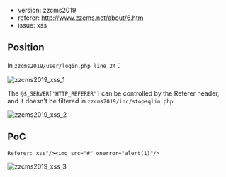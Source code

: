 
* version: zzcms2019
* referer: http://www.zzcms.net/about/6.htm
* issue: xss

## Position

in `zzcms2019/user/login.php line 24`：

![zzcms2019_xss_1](https://github.com/iohex/ZZCMS/blob/master/zzcms2019_xss_1.png)

The `@$_SERVER['HTTP_REFERER']` can be controlled by the Referer header, and it doesn't be filtered in `zzcms2019/inc/stopsqlin.php`:

![zzcms2019_xss_2](https://github.com/iohex/ZZCMS/blob/master/zzcms2019_xss_2.png)



## PoC

`Referer: xss"/><img src="#" onerror="alert(1)"/>`

![zzcms2019_xss_3](https://github.com/iohex/ZZCMS/blob/master/zzcms2019_xss_3.png)
